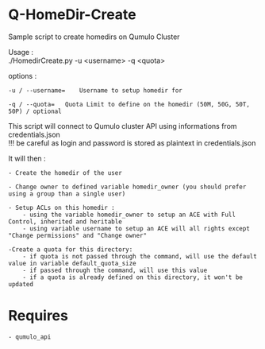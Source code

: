 # Q-HomeDir-Create
Sample script to create homedirs on Qumulo Cluster

Usage :<BR>
./HomedirCreate.py -u \<username\> -q \<quota\>
	
options :<BR>
	
	-u / --username=    Username to setup homedir for
	
	-q / --quota=   Quota Limit to define on the homedir (50M, 50G, 50T, 50P) / optional
	
 
This script will connect to Qumulo cluster API using informations from credentials.json<BR>	
  !!! be careful as login and password is stored as plaintext in credentials.json
  
It will then :<BR>
	
	- Create the homedir of the user
	
	- Change owner to defined variable homedir_owner (you should prefer using a group than a single user)
	
	- Setup ACLs on this homedir :
		- using the variable homedir_owner to setup an ACE with Full Control, inherited and heritable
		- using variable username to setup an ACE will all rights except "Change permissions" and "Change owner"
	
	-Create a quota for this directory:
		- if quota is not passed through the command, will use the default value in variable default_quota_size
		- if passed through the command, will use this value
		- if a quota is already defined on this directory, it won't be updated
  
# Requires
	
	- qumulo_api
	
